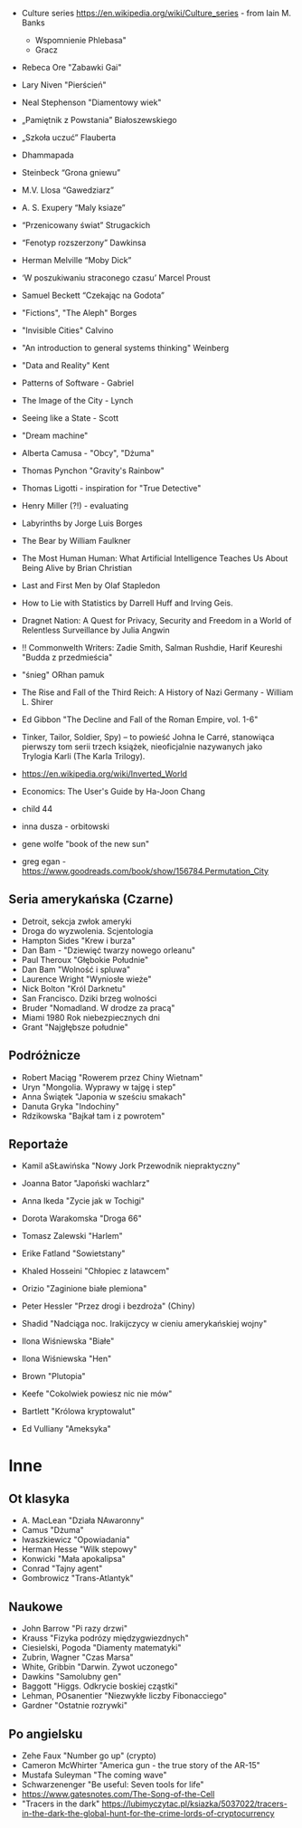 - Culture series https://en.wikipedia.org/wiki/Culture_series - from Iain M. Banks
  - Wspomnienie Phlebasa"
  - Gracz
- Rebeca Ore "Zabawki Gai"
- Lary Niven "Pierścień"
- Neal Stephenson "Diamentowy wiek"

-  „Pamiętnik z Powstania” Białoszewskiego
-  „Szkoła uczuć” Flauberta 
-  Dhammapada
-  Steinbeck “Grona gniewu”
-  M.V. Llosa “Gawedziarz”
-  A. S. Exupery “Maly ksiaze”
-  “Przenicowany świat” Strugackich
-  “Fenotyp rozszerzony” Dawkinsa
-  Herman Melville “Moby Dick”
-  ‘W poszukiwaniu straconego czasu’ Marcel Proust
-  Samuel Beckett “Czekając na Godota”
-  "Fictions", "The Aleph" Borges
-  "Invisible Cities" Calvino
-  "An introduction to general systems thinking" Weinberg
-  "Data and Reality" Kent
-  Patterns of Software - Gabriel
-  The Image of the City - Lynch
-  Seeing like a State - Scott
-  "Dream machine"
-  Alberta Camusa - "Obcy", "Dżuma"
-  Thomas Pynchon "Gravity's Rainbow"
-  Thomas Ligotti - inspiration for "True Detective"
-  Henry Miller (?!) - evaluating
-  Labyrinths by Jorge Luis Borges
-  The Bear by William Faulkner
-  The Most Human Human: What Artificial Intelligence Teaches Us About Being Alive by Brian Christian
-  Last and First Men by Olaf Stapledon
-  How to Lie with Statistics by Darrell Huff and Irving Geis.
-  Dragnet Nation: A Quest for Privacy, Security and Freedom in a World of Relentless Surveillance by Julia Angwin
-  !! Commonwelth Writers: Zadie Smith, Salman Rushdie, Harif Keureshi "Budda z przedmieścia"
-  "śnieg" ORhan pamuk
-  The Rise and Fall of the Third Reich: A History of Nazi Germany - William L. Shirer
-  Ed Gibbon "The Decline and Fall of the Roman Empire, vol. 1-6"
-  Tinker, Tailor, Soldier, Spy) – to powieść Johna le Carré, stanowiąca pierwszy tom serii trzech książek, nieoficjalnie nazywanych jako Trylogia Karli (The Karla Trilogy).
-  https://en.wikipedia.org/wiki/Inverted_World
-  Economics: The User's Guide by Ha-Joon Chang
-  child 44
-  inna dusza - orbitowski
-  gene wolfe "book of the new sun"
-  greg egan - https://www.goodreads.com/book/show/156784.Permutation_City


## Seria amerykańska (Czarne)

- Detroit, sekcja zwłok ameryki
- Droga do wyzwolenia. Scjentologia
- Hampton Sides "Krew i burza"
- Dan Bam - "Dziewięć twarzy nowego orleanu"
- Paul Theroux "Głębokie Południe"
- Dan Bam "Wolność i spluwa"
- Laurence Wright "Wyniosłe wieże"
- Nick Bolton "Król Darknetu"
- San Francisco. Dziki brzeg wolności
- Bruder "Nomadland. W drodze za pracą"
- Miami 1980 Rok niebezpiecznych dni
- Grant "Najgłębsze południe"

## Podróżnicze

- Robert Maciąg "Rowerem przez Chiny Wietnam"
- Uryn "Mongolia. Wyprawy w tajgę i step"
- Anna Świątek "Japonia w sześciu smakach"
- Danuta Gryka "Indochiny"
- Rdzikowska "Bajkał tam i z powrotem"

## Reportaże

- Kamil aSŁawińska "Nowy Jork Przewodnik niepraktyczny"
- Joanna Bator "Japoński wachlarz"
- Anna Ikeda "Zycie jak w Tochigi"
- Dorota Warakomska "Droga 66"
- Tomasz Zalewski "Harlem"
- Erike Fatland "Sowietstany"
- Khaled Hosseini "Chłopiec z latawcem"

- Orizio "Zaginione białe plemiona"
- Peter Hessler "Przez drogi i bezdroża" (Chiny)
- Shadid "Nadciąga noc. Irakijczycy w cieniu amerykańskiej wojny"
- Ilona Wiśniewska "Białe"
- Ilona Wiśniewska "Hen"
- Brown "Plutopia"
- Keefe "Cokolwiek powiesz nic nie mów"
- Bartlett "Królowa kryptowalut"
- Ed Vulliany "Ameksyka"


# Inne

## Ot klasyka

- A. MacLean "Działa NAwaronny"
- Camus "Dżuma"
- Iwaszkiewicz "Opowiadania"
- Herman Hesse "Wilk stepowy"
- Konwicki "Mała apokalipsa"
- Conrad "Tajny agent"
- Gombrowicz "Trans-Atlantyk"

## Naukowe

- John Barrow "Pi razy drzwi"
- Krauss "Fizyka podrózy międzygwiezdnych"
- Ciesielski, Pogoda "Diamenty matematyki"
- Zubrin, Wagner "Czas Marsa"
- White, Gribbin "Darwin. Zywot uczonego"
- Dawkins "Samolubny gen"
- Baggott "Higgs. Odkrycie boskiej cząstki"
- Lehman, POsanentier "Niezwykłe liczby Fibonacciego"
- Gardner "Ostatnie rozrywki"

## Po angielsku

- Zehe Faux "Number go up" (crypto)
- Cameron McWhirter "America gun - the true story of the AR-15"
- Mustafa Suleyman "The coming wave"
- Schwarzenenger "Be useful: Seven tools for life"
- https://www.gatesnotes.com/The-Song-of-the-Cell
- "Tracers in the dark" https://lubimyczytac.pl/ksiazka/5037022/tracers-in-the-dark-the-global-hunt-for-the-crime-lords-of-cryptocurrency
